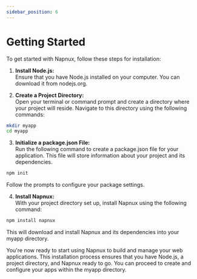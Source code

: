 ```yaml
---
sidebar_position: 6
---
```


# Getting Started

To get started with Napnux, follow these steps for installation:

1. **Install Node.js:**  
   Ensure that you have Node.js installed on your computer. You can download it from nodejs.org.

2. **Create a Project Directory:**  
   Open your terminal or command prompt and create a directory where your project will reside. Navigate to this directory using the following commands:

```bash
mkdir myapp
cd myapp
```

3. **Initialize a package.json File:**  
   Run the following command to create a package.json file for your application. This file will store information about your project and its dependencies.

```bash
npm init
```

Follow the prompts to configure your package settings.

4. **Install Napnux:**  
   With your project directory set up, install Napnux using the following command:

```bash
npm install napnux
```

This will download and install Napnux and its dependencies into your myapp directory.

You're now ready to start using Napnux to build and manage your web applications. This installation process ensures that you have Node.js, a project directory, and Napnux ready to go. You can proceed to create and configure your apps within the myapp directory.

